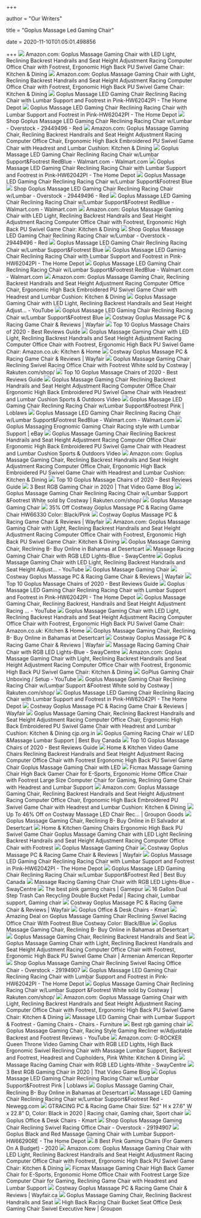 +++
        
author = "Our Writers"
        
title = "Goplus Massage Led Gaming Chair"
        
date = 2020-11-10T01:05:01.498856
        
+++
[ ![](https://images-na.ssl-images-amazon.com/images/I/61fV8e6GddL._AC_SL1200_.jpg)](https://images-na.ssl-images-amazon.com/images/I/61fV8e6GddL._AC_SL1200_.jpg) Amazon.com: Goplus Massage Gaming Chair with LED Light, Reclining Backrest  Handrails and Seat Height Adjustment Racing Computer Office Chair with  Footrest, Ergonomic High Back PU Swivel Game Chair: Kitchen & Dining
[ ![](https://images-na.ssl-images-amazon.com/images/I/61jV3-9cITL._AC_SX522_.jpg)](https://images-na.ssl-images-amazon.com/images/I/61jV3-9cITL._AC_SX522_.jpg) Amazon.com: Goplus Massage Gaming Chair with Light, Reclining Backrest  Handrails and Seat Height Adjustment Racing Computer Office Chair with  Footrest, Ergonomic High Back PU Swivel Game Chair: Kitchen & Dining
[ ![](https://images.homedepot-static.com/productImages/2110aef9-3557-4f9b-afe7-3532110f1478/svn/pink-goplus-media-seating-hw62042pi-e1_600.jpg)](https://images.homedepot-static.com/productImages/2110aef9-3557-4f9b-afe7-3532110f1478/svn/pink-goplus-media-seating-hw62042pi-e1_600.jpg) Goplus Massage LED Gaming Chair Reclining Racing Chair with Lumbar Support  and Footrest in Pink-HW62042PI - The Home Depot
[ ![](https://images.homedepot-static.com/productImages/d653057d-0ab2-4bb9-bd43-c2e8e48af424/svn/pink-goplus-media-seating-hw62042pi-31_600.jpg)](https://images.homedepot-static.com/productImages/d653057d-0ab2-4bb9-bd43-c2e8e48af424/svn/pink-goplus-media-seating-hw62042pi-31_600.jpg) Goplus Massage LED Gaming Chair Reclining Racing Chair with Lumbar Support  and Footrest in Pink-HW62042PI - The Home Depot
[ ![](https://ak1.ostkcdn.com/images/products/is/images/direct/c8ca762ed3028704260e1a861e0a16df2e2cd17f/Goplus-Massage-LED-Gaming-Chair-Reclining-Racing-Chair-w-Lumbar-Support%26Footrest-RedBlue.jpg?impolicy=medium)](https://ak1.ostkcdn.com/images/products/is/images/direct/c8ca762ed3028704260e1a861e0a16df2e2cd17f/Goplus-Massage-LED-Gaming-Chair-Reclining-Racing-Chair-w-Lumbar-Support%26Footrest-RedBlue.jpg?impolicy=medium) Shop Goplus Massage LED Gaming Chair Reclining Racing Chair w/Lumbar -  Overstock - 29449496 - Red
[ ![](https://images-na.ssl-images-amazon.com/images/I/61Ed1Js3F7L._AC_SX522_.jpg)](https://images-na.ssl-images-amazon.com/images/I/61Ed1Js3F7L._AC_SX522_.jpg) Amazon.com: Goplus Massage Gaming Chair, Reclining Backrest Handrails and  Seat Height Adjustment Racing Computer Office Chair, Ergonomic High Back  Embroidered PU Swivel Game Chair with Headrest and Lumbar Cushion: Kitchen  & Dining
[ ![](https://i5.walmartimages.com/asr/5683152d-e92a-4dec-af84-35130f939f92.6f3f8f591fb719f5219cc0c5efa217a2.jpeg)](https://i5.walmartimages.com/asr/5683152d-e92a-4dec-af84-35130f939f92.6f3f8f591fb719f5219cc0c5efa217a2.jpeg) Goplus Massage LED Gaming Chair Reclining Racing Chair w/Lumbar  Support&Footrest RedBlue - Walmart.com - Walmart.com
[ ![](https://images.homedepot-static.com/productImages/a8cb5a40-9ea5-4782-8f00-79d01b295059/svn/pink-goplus-media-seating-hw62042pi-4f_600.jpg)](https://images.homedepot-static.com/productImages/a8cb5a40-9ea5-4782-8f00-79d01b295059/svn/pink-goplus-media-seating-hw62042pi-4f_600.jpg) Goplus Massage LED Gaming Chair Reclining Racing Chair with Lumbar Support  and Footrest in Pink-HW62042PI - The Home Depot
[ ![](https://c.shld.net/rpx/i/s/pi/mp/10297945/prod_18722702339?src=https%3A%2F%2Fi.ebayimg.com%2Fimages%2Fg%2F06sAAOSw%7E6BeqUGG%2Fs-l1600.jpg&d=f762b7f05006eb8e75a655c281016b88b9e9b9b9&?hei=64&wid=64&qlt=50)](https://c.shld.net/rpx/i/s/pi/mp/10297945/prod_18722702339?src=https%3A%2F%2Fi.ebayimg.com%2Fimages%2Fg%2F06sAAOSw%7E6BeqUGG%2Fs-l1600.jpg&d=f762b7f05006eb8e75a655c281016b88b9e9b9b9&?hei=64&wid=64&qlt=50) Goplus Massage LED Gaming Chair Reclining Racing Chair w/Lumbar  Support&Footrest Blue
[ ![](https://ak1.ostkcdn.com/images/products/is/images/direct/ee8bc2b1cee7f2facc1ada226887289151fbe687/Goplus-Massage-LED-Gaming-Chair-Reclining-Racing-Chair-w-Lumbar-Support%26Footrest-RedBlue.jpg)](https://ak1.ostkcdn.com/images/products/is/images/direct/ee8bc2b1cee7f2facc1ada226887289151fbe687/Goplus-Massage-LED-Gaming-Chair-Reclining-Racing-Chair-w-Lumbar-Support%26Footrest-RedBlue.jpg) Shop Goplus Massage LED Gaming Chair Reclining Racing Chair w/Lumbar -  Overstock - 29449496 - Red
[ ![](https://i5.walmartimages.com/asr/98ca98e1-8edc-4972-b949-7e63e1eef9b0_1.daacde5d0f1003a98a0c17db52075063.jpeg)](https://i5.walmartimages.com/asr/98ca98e1-8edc-4972-b949-7e63e1eef9b0_1.daacde5d0f1003a98a0c17db52075063.jpeg) Goplus Massage LED Gaming Chair Reclining Racing Chair w/Lumbar  Support&Footrest RedBlue - Walmart.com - Walmart.com
[ ![](https://images-na.ssl-images-amazon.com/images/I/61jV3-9cITL._AC_UL160_SR160,160_.jpg)](https://images-na.ssl-images-amazon.com/images/I/61jV3-9cITL._AC_UL160_SR160,160_.jpg) Amazon.com: Goplus Massage Gaming Chair with LED Light, Reclining Backrest  Handrails and Seat Height Adjustment Racing Computer Office Chair with  Footrest, Ergonomic High Back PU Swivel Game Chair: Kitchen & Dining
[ ![](https://ak1.ostkcdn.com/images/products/is/images/direct/d4cc616d8304bcd9db41ba8746e9fc57372cf036/Goplus-Massage-LED-Gaming-Chair-Reclining-Racing-Chair-w-Lumbar-Support%26Footrest-RedBlue.jpg?impolicy=medium)](https://ak1.ostkcdn.com/images/products/is/images/direct/d4cc616d8304bcd9db41ba8746e9fc57372cf036/Goplus-Massage-LED-Gaming-Chair-Reclining-Racing-Chair-w-Lumbar-Support%26Footrest-RedBlue.jpg?impolicy=medium) Shop Goplus Massage LED Gaming Chair Reclining Racing Chair w/Lumbar -  Overstock - 29449496 - Red
[ ![](https://c.shld.net/rpx/i/s/pi/mp/10297945/prod_18722702839?src=https%3A%2F%2Fi.ebayimg.com%2Fimages%2Fg%2FcJQAAOSwn7ZeqUGG%2Fs-l1600.jpg&d=f5511644f19e0073783d54ec455da0ae2b27adab&hei=333&wid=333&op_sharpen=1)](https://c.shld.net/rpx/i/s/pi/mp/10297945/prod_18722702839?src=https%3A%2F%2Fi.ebayimg.com%2Fimages%2Fg%2FcJQAAOSwn7ZeqUGG%2Fs-l1600.jpg&d=f5511644f19e0073783d54ec455da0ae2b27adab&hei=333&wid=333&op_sharpen=1) Goplus Massage LED Gaming Chair Reclining Racing Chair w/Lumbar  Support&Footrest Blue
[ ![](https://images.homedepot-static.com/productImages/1c6b3c80-9126-406f-9760-19902407613e/svn/pink-goplus-media-seating-hw62042pi-c3_600.jpg)](https://images.homedepot-static.com/productImages/1c6b3c80-9126-406f-9760-19902407613e/svn/pink-goplus-media-seating-hw62042pi-c3_600.jpg) Goplus Massage LED Gaming Chair Reclining Racing Chair with Lumbar Support  and Footrest in Pink-HW62042PI - The Home Depot
[ ![](https://i5.walmartimages.com/asr/21bb7a00-969f-452f-9e58-b8e7cb936d08.a84fd2706189d82bc84d418d52b7663f.jpeg)](https://i5.walmartimages.com/asr/21bb7a00-969f-452f-9e58-b8e7cb936d08.a84fd2706189d82bc84d418d52b7663f.jpeg) Goplus Massage LED Gaming Chair Reclining Racing Chair w/Lumbar  Support&Footrest RedBlue - Walmart.com - Walmart.com
[ ![](https://images-na.ssl-images-amazon.com/images/I/41Lcjq7hRTL._AC_.jpg)](https://images-na.ssl-images-amazon.com/images/I/41Lcjq7hRTL._AC_.jpg) Amazon.com: Goplus Massage Gaming Chair, Reclining Backrest Handrails and  Seat Height Adjustment Racing Computer Office Chair, Ergonomic High Back  Embroidered PU Swivel Game Chair with Headrest and Lumbar Cushion: Kitchen  & Dining
[ ![](https://i.ytimg.com/vi/kwWdT2S8U4Y/maxresdefault.jpg)](https://i.ytimg.com/vi/kwWdT2S8U4Y/maxresdefault.jpg) Goplus Massage Gaming Chair with LED Light, Reclining Backrest Handrails  and Seat Height Adjust... - YouTube
[ ![](https://c.shld.net/rpx/i/s/pi/mp/10297945/prod_18722702739?src=https%3A%2F%2Fi.ebayimg.com%2Fimages%2Fg%2FaeAAAOSwmuheqUGG%2Fs-l1600.jpg&d=888a25ba3285817269eda2e76578d44de09ee498&hei=333&wid=333&op_sharpen=1)](https://c.shld.net/rpx/i/s/pi/mp/10297945/prod_18722702739?src=https%3A%2F%2Fi.ebayimg.com%2Fimages%2Fg%2FaeAAAOSwmuheqUGG%2Fs-l1600.jpg&d=888a25ba3285817269eda2e76578d44de09ee498&hei=333&wid=333&op_sharpen=1) Goplus Massage LED Gaming Chair Reclining Racing Chair w/Lumbar  Support&Footrest Blue
[ ![](https://secure.img1-fg.wfcdn.com/im/91138203/compr-r85/1230/123025518/goplus-massage-pc-racing-game-chair.jpg)](https://secure.img1-fg.wfcdn.com/im/91138203/compr-r85/1230/123025518/goplus-massage-pc-racing-game-chair.jpg) Costway Goplus Massage PC & Racing Game Chair & Reviews | Wayfair
[ ![](https://m.media-amazon.com/images/I/41mlGVViB7L.jpg)](https://m.media-amazon.com/images/I/41mlGVViB7L.jpg) Top 10 Goplus Massage Chairs of 2020 - Best Reviews Guide
[ ![](https://images-na.ssl-images-amazon.com/images/I/71IudTgG-sL._AC_SL1200_.jpg)](https://images-na.ssl-images-amazon.com/images/I/71IudTgG-sL._AC_SL1200_.jpg) Goplus Massage Gaming Chair with LED Light, Reclining Backrest Handrails  and Seat Height Adjustment Racing Computer Office Chair with Footrest,  Ergonomic High Back PU Swivel Game Chair: Amazon.co.uk: Kitchen & Home
[ ![](https://secure.img1-fg.wfcdn.com/im/81227338/compr-r85/1230/123027393/goplus-massage-pc-racing-game-chair.jpg)](https://secure.img1-fg.wfcdn.com/im/81227338/compr-r85/1230/123027393/goplus-massage-pc-racing-game-chair.jpg) Costway Goplus Massage PC & Racing Game Chair & Reviews | Wayfair
[ ![](https://tshop.r10s.com/73c/e7f/f192/4011/b066/d2f2/081b/11c9ea852c0242ac110003.jpg)](https://tshop.r10s.com/73c/e7f/f192/4011/b066/d2f2/081b/11c9ea852c0242ac110003.jpg) Goplus Massage Gaming Chair Reclining Swivel Racing Office Chair with  Footrest White sold by Costway | Rakuten.com/shop/
[ ![](https://m.media-amazon.com/images/I/41-OO5gCc1L.jpg)](https://m.media-amazon.com/images/I/41-OO5gCc1L.jpg) Top 10 Goplus Massage Chairs of 2020 - Best Reviews Guide
[ ![](https://images-na.ssl-images-amazon.com/images/I/71f81LMoHZL._SL1200_.jpg)](https://images-na.ssl-images-amazon.com/images/I/71f81LMoHZL._SL1200_.jpg) Goplus Massage Gaming Chair Reclining Backrest Handrails and Seat Height  Adjustment Racing Computer Office Chair Ergonomic High Back Embroidered PU  Swivel Game Chair with Headrest and Lumbar Cushion Sports & Outdoors Video
[ ![](https://assets.sellers.loblaw.ca/products/all/1012/63009_2.jpg?size=274)](https://assets.sellers.loblaw.ca/products/all/1012/63009_2.jpg?size=274) Goplus Massage LED Gaming Chair Reclining Racing Chair w/Lumbar  Support&Footrest Pink | Loblaws
[ ![](https://i5.walmartimages.com/asr/e8b76839-2a33-49fb-a73b-8e6149c5a0e3.d5c35c248e108842464572afb35b46ce.jpeg)](https://i5.walmartimages.com/asr/e8b76839-2a33-49fb-a73b-8e6149c5a0e3.d5c35c248e108842464572afb35b46ce.jpeg) Goplus Massage LED Gaming Chair Reclining Racing Chair w/Lumbar  Support&Footrest RedBlue - Walmart.com - Walmart.com
[ ![](https://i.ebayimg.com/images/g/JlkAAOSwrnNfeT4j/s-l300.jpg)](https://i.ebayimg.com/images/g/JlkAAOSwrnNfeT4j/s-l300.jpg) Goplus Massaging Erognomic Gaming Chair Racing style with Lumbar Support |  eBay
[ ![](https://images-na.ssl-images-amazon.com/images/I/713dptOCzAL._SL1200_.jpg)](https://images-na.ssl-images-amazon.com/images/I/713dptOCzAL._SL1200_.jpg) Goplus Massage Gaming Chair Reclining Backrest Handrails and Seat Height  Adjustment Racing Computer Office Chair Ergonomic High Back Embroidered PU  Swivel Game Chair with Headrest and Lumbar Cushion Sports & Outdoors Video
[ ![](https://images-na.ssl-images-amazon.com/images/I/618VIu3TCcL._AC_SL1200_.jpg)](https://images-na.ssl-images-amazon.com/images/I/618VIu3TCcL._AC_SL1200_.jpg) Amazon.com: Goplus Massage Gaming Chair, Reclining Backrest Handrails and  Seat Height Adjustment Racing Computer Office Chair, Ergonomic High Back  Embroidered PU Swivel Game Chair with Headrest and Lumbar Cushion: Kitchen  & Dining
[ ![](https://m.media-amazon.com/images/I/41hojIk7IHL.jpg)](https://m.media-amazon.com/images/I/41hojIk7IHL.jpg) Top 10 Goplus Massage Chairs of 2020 - Best Reviews Guide
[ ![](https://www.thatvideogameblog.com/wp-content/uploads/2020/08/TVGB-RGB-gaming-chair.jpg)](https://www.thatvideogameblog.com/wp-content/uploads/2020/08/TVGB-RGB-gaming-chair.jpg) 3 Best RGB Gaming Chair in 2020 | That Video Game Blog
[ ![](https://tshop.r10s.com/ef8/8d3/adf7/a3df/d0a5/dce8/56a8/11b1e9bca20242ac110002.jpg?_ex=600x600)](https://tshop.r10s.com/ef8/8d3/adf7/a3df/d0a5/dce8/56a8/11b1e9bca20242ac110002.jpg?_ex=600x600) Goplus Massage Gaming Chair Reclining Racing Chair w/Lumbar Support  &Footrest White sold by Costway | Rakuten.com/shop/
[ ![](https://cdn.shopify.com/s/files/1/0356/8346/7396/products/51Oq1ofD4mL_800x.jpg?v=1585795296)](https://cdn.shopify.com/s/files/1/0356/8346/7396/products/51Oq1ofD4mL_800x.jpg?v=1585795296) Goplus Massage Gaming Chair
[ ![](https://images.prod.meredith.com/product/4c246baf5498013ffcc19440960bf436/1596795766307/l/costway-goplus-massage-pc-and-racing-game-chair-hw66330-color-black-pink)](https://images.prod.meredith.com/product/4c246baf5498013ffcc19440960bf436/1596795766307/l/costway-goplus-massage-pc-and-racing-game-chair-hw66330-color-black-pink) 35% Off Costway Goplus Massage PC & Racing Game Chair HW66330 Color:  Black/Pink
[ ![](https://secure.img1-fg.wfcdn.com/im/98557229/resize-h800-w800%5Ecompr-r85/1230/123025412/Goplus+Massage+PC+%2526+Racing+Game+Chair.jpg)](https://secure.img1-fg.wfcdn.com/im/98557229/resize-h800-w800%5Ecompr-r85/1230/123025412/Goplus+Massage+PC+%2526+Racing+Game+Chair.jpg) Costway Goplus Massage PC & Racing Game Chair & Reviews | Wayfair
[ ![](https://images-na.ssl-images-amazon.com/images/I/71jNJ50PTuL._AC_SL1200_.jpg)](https://images-na.ssl-images-amazon.com/images/I/71jNJ50PTuL._AC_SL1200_.jpg) Amazon.com: Goplus Massage Gaming Chair with Light, Reclining Backrest  Handrails and Seat Height Adjustment Racing Computer Office Chair with  Footrest, Ergonomic High Back PU Swivel Game Chair: Kitchen & Dining
[ ![](https://m.media-amazon.com/images/I/41AGT8-ncPL.jpg)](https://m.media-amazon.com/images/I/41AGT8-ncPL.jpg) Goplus Massage Gaming Chair, Reclining B- Buy Online in Bahamas at  Desertcart
[ ![](https://cdn.shopify.com/s/files/1/0414/0793/8728/products/safe_image_2aede5d8-de16-4d3b-91d2-f591ea767056_1200x.jpg?v=1596907171)](https://cdn.shopify.com/s/files/1/0414/0793/8728/products/safe_image_2aede5d8-de16-4d3b-91d2-f591ea767056_1200x.jpg?v=1596907171) Massage Racing Gaming Chair Chair with RGB LED Lights-Blue - SwayCentre
[ ![](https://i.ytimg.com/vi/kwWdT2S8U4Y/hqdefault.jpg)](https://i.ytimg.com/vi/kwWdT2S8U4Y/hqdefault.jpg) Goplus Massage Gaming Chair with LED Light, Reclining Backrest Handrails  and Seat Height Adjust... - YouTube
[ ![](https://cdn.shopify.com/s/files/1/0356/8346/7396/products/51hbk403-sL_800x.jpg?v=1585795296)](https://cdn.shopify.com/s/files/1/0356/8346/7396/products/51hbk403-sL_800x.jpg?v=1585795296) Goplus Massage Gaming Chair
[ ![](https://secure.img1-fg.wfcdn.com/im/82295735/resize-h800-w800%5Ecompr-r85/1230/123025386/Goplus+Massage+PC+%2526+Racing+Game+Chair.jpg)](https://secure.img1-fg.wfcdn.com/im/82295735/resize-h800-w800%5Ecompr-r85/1230/123025386/Goplus+Massage+PC+%2526+Racing+Game+Chair.jpg) Costway Goplus Massage PC & Racing Game Chair & Reviews | Wayfair
[ ![](https://m.media-amazon.com/images/I/41v3gVSJqFL.jpg)](https://m.media-amazon.com/images/I/41v3gVSJqFL.jpg) Top 10 Goplus Massage Chairs of 2020 - Best Reviews Guide
[ ![](https://images.homedepot-static.com/productImages/cf99c14f-0cda-41c4-986c-6d6d508aca36/svn/blue-gaming-chairs-rsp-400-blu-64_145.jpg)](https://images.homedepot-static.com/productImages/cf99c14f-0cda-41c4-986c-6d6d508aca36/svn/blue-gaming-chairs-rsp-400-blu-64_145.jpg) Goplus Massage LED Gaming Chair Reclining Racing Chair with Lumbar Support  and Footrest in Pink-HW62042PI - The Home Depot
[ ![](https://i.ytimg.com/vi/rO-yT-EIXg8/maxresdefault.jpg)](https://i.ytimg.com/vi/rO-yT-EIXg8/maxresdefault.jpg) Goplus Massage Gaming Chair, Reclining Backrest, Handrails and Seat Height  Adjustment Racing ... - YouTube
[ ![](https://images-na.ssl-images-amazon.com/images/I/71bERafg9iL._AC_SL1200_.jpg)](https://images-na.ssl-images-amazon.com/images/I/71bERafg9iL._AC_SL1200_.jpg) Goplus Massage Gaming Chair with LED Light, Reclining Backrest Handrails  and Seat Height Adjustment Racing Computer Office Chair with Footrest,  Ergonomic High Back PU Swivel Game Chair: Amazon.co.uk: Kitchen & Home
[ ![](https://m.media-amazon.com/images/I/41yhWTpHIpL.jpg)](https://m.media-amazon.com/images/I/41yhWTpHIpL.jpg) Goplus Massage Gaming Chair, Reclining B- Buy Online in Bahamas at  Desertcart
[ ![](https://secure.img1-fg.wfcdn.com/im/39474602/resize-h800-w800%5Ecompr-r85/1230/123025530/Goplus+Massage+PC+%2526+Racing+Game+Chair.jpg)](https://secure.img1-fg.wfcdn.com/im/39474602/resize-h800-w800%5Ecompr-r85/1230/123025530/Goplus+Massage+PC+%2526+Racing+Game+Chair.jpg) Costway Goplus Massage PC & Racing Game Chair & Reviews | Wayfair
[ ![](https://cdn.shopify.com/s/files/1/0414/0793/8728/products/safe_image_0385959a-0371-4d73-88e2-532699bb3111_1200x.jpg?v=1596907171)](https://cdn.shopify.com/s/files/1/0414/0793/8728/products/safe_image_0385959a-0371-4d73-88e2-532699bb3111_1200x.jpg?v=1596907171) Massage Racing Gaming Chair Chair with RGB LED Lights-Blue - SwayCentre
[ ![](https://images-na.ssl-images-amazon.com/images/I/71QTusce0PL._AC_SL1200_.jpg)](https://images-na.ssl-images-amazon.com/images/I/71QTusce0PL._AC_SL1200_.jpg) Amazon.com: Goplus Massage Gaming Chair with Light, Reclining Backrest  Handrails and Seat Height Adjustment Racing Computer Office Chair with  Footrest, Ergonomic High Back PU Swivel Game Chair: Kitchen & Dining
[ ![](https://i.ytimg.com/vi/eWMJj0cm1bM/maxresdefault.jpg)](https://i.ytimg.com/vi/eWMJj0cm1bM/maxresdefault.jpg) GoPlus Gaming Chair Unboxing / Setup - YouTube
[ ![](https://tshop.r10s.com/661/b2e/9164/5977/60af/f431/e580/11c2ea852c0242ac110003.jpg?_ex=600x600)](https://tshop.r10s.com/661/b2e/9164/5977/60af/f431/e580/11c2ea852c0242ac110003.jpg?_ex=600x600) Goplus Massage Gaming Chair Reclining Racing Chair w/Lumbar Support  &Footrest White sold by Costway | Rakuten.com/shop/
[ ![](https://images.homedepot-static.com/productImages/56e43f06-b20b-438d-a339-10dc3d169286/svn/black-homeroots-media-seating-355715-64_600.jpg)](https://images.homedepot-static.com/productImages/56e43f06-b20b-438d-a339-10dc3d169286/svn/black-homeroots-media-seating-355715-64_600.jpg) Goplus Massage LED Gaming Chair Reclining Racing Chair with Lumbar Support  and Footrest in Pink-HW62042PI - The Home Depot
[ ![](https://secure.img1-fg.wfcdn.com/im/27239833/resize-h800-w800%5Ecompr-r85/1230/123026484/Goplus+Massage+PC+%2526+Racing+Game+Chair.jpg)](https://secure.img1-fg.wfcdn.com/im/27239833/resize-h800-w800%5Ecompr-r85/1230/123026484/Goplus+Massage+PC+%2526+Racing+Game+Chair.jpg) Costway Goplus Massage PC & Racing Game Chair & Reviews | Wayfair
[ ![](https://images-na.ssl-images-amazon.com/images/I/61A9Vxh5A2L._SL1200_.jpg)](https://images-na.ssl-images-amazon.com/images/I/61A9Vxh5A2L._SL1200_.jpg) Goplus Massage Gaming Chair, Reclining Backrest Handrails and Seat Height  Adjustment Racing Computer Office Chair, Ergonomic High Back Embroidered PU  Swivel Game Chair with Headrest and Lumbar Cushion: Kitchen & Dining  cjp.org.in
[ ![](https://multimedia.bbycastatic.ca/multimedia/products/500x500/150/15011/15011832_8.jpg)](https://multimedia.bbycastatic.ca/multimedia/products/500x500/150/15011/15011832_8.jpg) Goplus Gaming Racing Chair w/ LED &Massage Lumbar Support | Best Buy Canada
[ ![](https://m.media-amazon.com/images/I/41Z0oGam10L.jpg)](https://m.media-amazon.com/images/I/41Z0oGam10L.jpg) Top 10 Goplus Massage Chairs of 2020 - Best Reviews Guide
[ ![](https://images-na.ssl-images-amazon.com/images/I/71mchOYczfL._AC_SL1200_.jpg)](https://images-na.ssl-images-amazon.com/images/I/71mchOYczfL._AC_SL1200_.jpg) Home & Kitchen Video Game Chairs Reclining Backrest Handrails and Seat  Height Adjustment Racing Computer Office Chair with Footrest Ergonomic High  Back PU Swivel Game Chair Goplus Massage Gaming Chair with LED
[ ![](https://img-s.yoybuy.com/images/I/51A0Ww%2BboAL.jpg)](https://img-s.yoybuy.com/images/I/51A0Ww%2BboAL.jpg) Ficmax Massage Gaming Chair High Back Gamer Chair for E-Sports, Ergonomic  Home Office Chair with Footrest Large Size Computer Chair for Gaming,  Reclining Game Chair with Headrest and Lumbar Support
[ ![](https://images-na.ssl-images-amazon.com/images/I/61AZ5AjEusL._AC_SL1200_.jpg)](https://images-na.ssl-images-amazon.com/images/I/61AZ5AjEusL._AC_SL1200_.jpg) Amazon.com: Goplus Massage Gaming Chair, Reclining Backrest Handrails and  Seat Height Adjustment Racing Computer Office Chair, Ergonomic High Back  Embroidered PU Swivel Game Chair with Headrest and Lumbar Cushion: Kitchen  & Dining
[ ![](https://img.grouponcdn.com/stores/3oxh8v84ywMRR1WFBuknxYEYjc8w/storesoi32764451-2000x1200/v1/c700x420.jpg)](https://img.grouponcdn.com/stores/3oxh8v84ywMRR1WFBuknxYEYjc8w/storesoi32764451-2000x1200/v1/c700x420.jpg) Up To 46% Off on Costway Massage LED Chair Rec... | Groupon Goods
[ ![](https://m.media-amazon.com/images/I/51GHovxbfLL.jpg)](https://m.media-amazon.com/images/I/51GHovxbfLL.jpg) Goplus Massage Gaming Chair, Reclining B- Buy Online in El Salvador at  Desertcart
[ ![](https://images-na.ssl-images-amazon.com/images/I/61E%2BXsLhzWL._AC_SX522_.jpg)](https://images-na.ssl-images-amazon.com/images/I/61E%2BXsLhzWL._AC_SX522_.jpg) Home & Kitchen Gaming Chairs Ergonomic High Back PU Swivel Game Chair  Goplus Massage Gaming Chair with LED Light Reclining Backrest Handrails and  Seat Height Adjustment Racing Computer Office Chair with Footrest
[ ![](https://cdn.shopify.com/s/files/1/0356/8346/7396/products/51egO9YCq7L_800x.jpg?v=1585795296)](https://cdn.shopify.com/s/files/1/0356/8346/7396/products/51egO9YCq7L_800x.jpg?v=1585795296) Goplus Massage Gaming Chair
[ ![](https://secure.img1-fg.wfcdn.com/im/50810740/resize-h800-w800%5Ecompr-r85/1230/123027424/Goplus+Massage+PC+%2526+Racing+Game+Chair.jpg)](https://secure.img1-fg.wfcdn.com/im/50810740/resize-h800-w800%5Ecompr-r85/1230/123027424/Goplus+Massage+PC+%2526+Racing+Game+Chair.jpg) Costway Goplus Massage PC & Racing Game Chair & Reviews | Wayfair
[ ![](https://images.homedepot-static.com/productImages/ddd29715-e09e-4f13-9505-f647758d7b1b/svn/black-ntense-media-seating-2368096com-64_600.jpg)](https://images.homedepot-static.com/productImages/ddd29715-e09e-4f13-9505-f647758d7b1b/svn/black-ntense-media-seating-2368096com-64_600.jpg) Goplus Massage LED Gaming Chair Reclining Racing Chair with Lumbar Support  and Footrest in Pink-HW62042PI - The Home Depot
[ ![](https://multimedia.bbycastatic.ca/multimedia/products/1500x1500/150/15002/15002799_3.jpg)](https://multimedia.bbycastatic.ca/multimedia/products/1500x1500/150/15002/15002799_3.jpg) Goplus Massage LED Gaming Chair Reclining Racing Chair w/Lumbar  Support&Footrest Red | Best Buy Canada
[ ![](https://cdn.shopify.com/s/files/1/0414/0793/8728/products/safe_image_5488d59c-0ee5-459b-890d-29a4bcf9c478_1200x.jpg?v=1596907171)](https://cdn.shopify.com/s/files/1/0414/0793/8728/products/safe_image_5488d59c-0ee5-459b-890d-29a4bcf9c478_1200x.jpg?v=1596907171) Massage Racing Gaming Chair Chair with RGB LED Lights-Blue - SwayCentre
[ ![](https://lh4.googleusercontent.com/20e_Otf0vKFy-KNvIFaJfU9fPacMkzz6_F5VrgClvCjKyWrMcbVZqvN98m55NOpSOo3ToVJ0OdXhy-m07buVkwQm57aUOBQ-E_vils3XyRyxZoGOxVlejSF0rUsPuyLguH85jLg4)](https://lh4.googleusercontent.com/20e_Otf0vKFy-KNvIFaJfU9fPacMkzz6_F5VrgClvCjKyWrMcbVZqvN98m55NOpSOo3ToVJ0OdXhy-m07buVkwQm57aUOBQ-E_vils3XyRyxZoGOxVlejSF0rUsPuyLguH85jLg4) The best pink gaming chairs | Gamepur
[ ![](https://i.pinimg.com/originals/73/d3/33/73d333feae71f5aa61e8d1daab9efb0d.jpg)](https://i.pinimg.com/originals/73/d3/33/73d333feae71f5aa61e8d1daab9efb0d.jpg) 16 Gallon Dual Step Trash Can Recycling Double Bucket Pedal | Racing chair,  Lumbar support, Gaming chair
[ ![](https://secure.img1-fg.wfcdn.com/im/00525035/resize-h800-w800%5Ecompr-r85/1230/123025476/Goplus+Massage+PC+%2526+Racing+Game+Chair.jpg)](https://secure.img1-fg.wfcdn.com/im/00525035/resize-h800-w800%5Ecompr-r85/1230/123025476/Goplus+Massage+PC+%2526+Racing+Game+Chair.jpg) Costway Goplus Massage PC & Racing Game Chair & Reviews | Wayfair
[ ![](https://c.shld.net/rpx/i/s/i/mp/10153191/prod_17486865524?hei=245&wid=245&op_sharpen=1&qlt=85)](https://c.shld.net/rpx/i/s/i/mp/10153191/prod_17486865524?hei=245&wid=245&op_sharpen=1&qlt=85) Goplus Office & Desk Chairs - Kmart
[ ![](https://images.prod.meredith.com/product/5d315bfeefa0dcc1c21d93d8c0c79f45/1595326002270/m/goplus-massage-gaming-chair-reclining-swivel-racing-office-chair-with-see-details-red-black)](https://images.prod.meredith.com/product/5d315bfeefa0dcc1c21d93d8c0c79f45/1595326002270/m/goplus-massage-gaming-chair-reclining-swivel-racing-office-chair-with-see-details-red-black) Amazing Deal on Goplus Massage Gaming Chair Reclining Swivel Racing Office  Chair With Footrest Blue Costway Color: Black/Blue
[ ![](https://m.media-amazon.com/images/I/51sPmk-pG+L.jpg)](https://m.media-amazon.com/images/I/51sPmk-pG+L.jpg) Goplus Massage Gaming Chair, Reclining B- Buy Online in Bahamas at  Desertcart
[ ![](https://cdn.shopify.com/s/files/1/0356/8346/7396/products/51nXBUPlNXL_800x.jpg?v=1586308006)](https://cdn.shopify.com/s/files/1/0356/8346/7396/products/51nXBUPlNXL_800x.jpg?v=1586308006) Goplus Massage Gaming Chair, Reclining Backrest Handrails and Seat
[ ![](https://images-na.ssl-images-amazon.com/images/I/51FPB7ollcL._AC_.jpg)](https://images-na.ssl-images-amazon.com/images/I/51FPB7ollcL._AC_.jpg) Goplus Massage Gaming Chair with Light, Reclining Backrest Handrails and  Seat Height Adjustment Racing Computer Office Chair with Footrest,  Ergonomic High Back PU Swivel Game Chair | Armenian American Reporter
[ ![](https://ak1.ostkcdn.com/images/products/is/images/direct/057f0be2a49792ad3b53af5930a96d7f3476096a/Goplus-Massage-Gaming-Chair-Reclining-Swivel-Racing-Office-Chair.jpg)](https://ak1.ostkcdn.com/images/products/is/images/direct/057f0be2a49792ad3b53af5930a96d7f3476096a/Goplus-Massage-Gaming-Chair-Reclining-Swivel-Racing-Office-Chair.jpg) Shop Goplus Massage Gaming Chair Reclining Swivel Racing Office Chair -  Overstock - 29194907
[ ![](https://images.homedepot-static.com/productImages/175e59d5-ab3a-4d7c-b523-4d625a10c9f9/svn/black-homeroots-media-seating-355716-64_600.jpg)](https://images.homedepot-static.com/productImages/175e59d5-ab3a-4d7c-b523-4d625a10c9f9/svn/black-homeroots-media-seating-355716-64_600.jpg) Goplus Massage LED Gaming Chair Reclining Racing Chair with Lumbar Support  and Footrest in Pink-HW62042PI - The Home Depot
[ ![](https://tshop.r10s.com/321/bd5/95dd/29fe/f031/f4c2/e5ed/1130ea852c0242ac110003.jpg?_ex=600x600)](https://tshop.r10s.com/321/bd5/95dd/29fe/f031/f4c2/e5ed/1130ea852c0242ac110003.jpg?_ex=600x600) Goplus Massage Gaming Chair Reclining Racing Chair w/Lumbar Support  &Footrest White sold by Costway | Rakuten.com/shop/
[ ![](https://images-na.ssl-images-amazon.com/images/I/71BenWlNKnL._AC_SX679_.jpg)](https://images-na.ssl-images-amazon.com/images/I/71BenWlNKnL._AC_SX679_.jpg) Amazon.com: Goplus Massage Gaming Chair with Light, Reclining Backrest  Handrails and Seat Height Adjustment Racing Computer Office Chair with  Footrest, Ergonomic High Back PU Swivel Game Chair: Kitchen & Dining
[ ![](https://assets.costway.com/media/catalog/product/cache/1/small_image/360x/9df78eab33525d08d6e5fb8d27136e95/3/_/3_347_7.jpg)](https://assets.costway.com/media/catalog/product/cache/1/small_image/360x/9df78eab33525d08d6e5fb8d27136e95/3/_/3_347_7.jpg) Massage LED Gaming Chair with Lumbar Support & Footrest - Gaming Chairs -  Chairs - Furniture
[ ![](https://m.media-amazon.com/images/I/41RpNLQbp+L.jpg)](https://m.media-amazon.com/images/I/41RpNLQbp+L.jpg) Best rgb gaming chair
[ ![](https://i.ytimg.com/vi/QZZ2wsaYTAI/hqdefault.jpg)](https://i.ytimg.com/vi/QZZ2wsaYTAI/hqdefault.jpg) Goplus Massage Gaming Chair, Racing Style Gaming Recliner w/Adjustable  Backrest and Footrest Reviews - YouTube
[ ![](https://images-na.ssl-images-amazon.com/images/I/61eFI9ChPxL._AC_SL1500_.jpg)](https://images-na.ssl-images-amazon.com/images/I/61eFI9ChPxL._AC_SL1500_.jpg) Amazon.com: G-ROCKER Queen Throne Video Gaming Chair with RGB LED Lights,  High Back Ergonomic Swivel Reclining Chair with Massage Lumbar Support,  Backrest and Footrest, Headrest and Cupholders, Pink White: Kitchen & Dining
[ ![](https://cdn.shopify.com/s/files/1/0414/0793/8728/products/safe_image_03a5503c-2305-444a-a85a-350290fa8f8a_1200x.jpg?v=1596907220)](https://cdn.shopify.com/s/files/1/0414/0793/8728/products/safe_image_03a5503c-2305-444a-a85a-350290fa8f8a_1200x.jpg?v=1596907220) Massage Racing Gaming Chair with RGB LED Lights-White - SwayCentre
[ ![](https://nitrocdn.com/AxXJQvPDnOPnVJXmYCBmKOcdMBkOPjSM/assets/static/optimized/rev-3fc86aa/wp-content/uploads/2020/10/Tourismo-CROTONE-RBG-LED-gaming-chair.jpg)](https://nitrocdn.com/AxXJQvPDnOPnVJXmYCBmKOcdMBkOPjSM/assets/static/optimized/rev-3fc86aa/wp-content/uploads/2020/10/Tourismo-CROTONE-RBG-LED-gaming-chair.jpg) 3 Best RGB Gaming Chair in 2020 | That Video Game Blog
[ ![](https://assets.sellers.loblaw.ca/products/all/1012/63009_6.jpg?size=274)](https://assets.sellers.loblaw.ca/products/all/1012/63009_6.jpg?size=274) Goplus Massage LED Gaming Chair Reclining Racing Chair w/Lumbar  Support&Footrest Pink | Loblaws
[ ![](https://m.media-amazon.com/images/I/51z6MgBEQ4L.jpg)](https://m.media-amazon.com/images/I/51z6MgBEQ4L.jpg) Goplus Massage Gaming Chair, Reclining B- Buy Online in Bahamas at  Desertcart
[ ![](https://c1.neweggimages.com/ProductImageCompressAll1280/AAH7_132136990879568393rDYRXw2XuN.jpg)](https://c1.neweggimages.com/ProductImageCompressAll1280/AAH7_132136990879568393rDYRXw2XuN.jpg) Massage LED Gaming Chair Reclining Racing Chair w/Lumbar Support&Footrest  Red - Newegg.com
[ ![](https://i.pinimg.com/originals/16/c4/e3/16c4e3499784cba378864d44410f3b34.jpg)](https://i.pinimg.com/originals/16/c4/e3/16c4e3499784cba378864d44410f3b34.jpg) GTRACING PC & Racing Game Chair Size: 52" H x 27.6" W x 22.8" D, Color:  Black in 2020 | Racing chair, Gaming chair, Sport chair
[ ![](https://c.shld.net/rpx/i/s/pi/mp/10465961/prod_5126319303?src=https%3A%2F%2Fi.ebayimg.com%2Fimages%2Fg%2FxssAAOSwJSJfR3SA%2Fs-l1600.jpg&d=237d976750782ee134b11eba683c5bfb9d79649e&hei=245&wid=245&op_sharpen=1&qlt=85)](https://c.shld.net/rpx/i/s/pi/mp/10465961/prod_5126319303?src=https%3A%2F%2Fi.ebayimg.com%2Fimages%2Fg%2FxssAAOSwJSJfR3SA%2Fs-l1600.jpg&d=237d976750782ee134b11eba683c5bfb9d79649e&hei=245&wid=245&op_sharpen=1&qlt=85) Goplus Office & Desk Chairs - Kmart
[ ![](https://ak1.ostkcdn.com/images/products/is/images/direct/eb61e88e1a079cfbdeea66c5f31f4de70b64ca96/Goplus-Massage-Gaming-Chair-Reclining-Swivel-Racing-Office-Chair.jpg)](https://ak1.ostkcdn.com/images/products/is/images/direct/eb61e88e1a079cfbdeea66c5f31f4de70b64ca96/Goplus-Massage-Gaming-Chair-Reclining-Swivel-Racing-Office-Chair.jpg) Shop Goplus Massage Gaming Chair Reclining Swivel Racing Office Chair -  Overstock - 29194907
[ ![](https://images.homedepot-static.com/productImages/d9e3cac0-b4c7-4adf-90bb-ea826f571dda/svn/black-red-goplus-media-seating-hw66290re-c3_600.jpg)](https://images.homedepot-static.com/productImages/d9e3cac0-b4c7-4adf-90bb-ea826f571dda/svn/black-red-goplus-media-seating-hw66290re-c3_600.jpg) Goplus Black and Red Massage Gaming Chair with Lumbar Support-HW66290RE -  The Home Depot
[ ![](https://images-na.ssl-images-amazon.com/images/I/61k6D0EWywL._AC_SL1500_.jpg)](https://images-na.ssl-images-amazon.com/images/I/61k6D0EWywL._AC_SL1500_.jpg) 8 Best Pink Gaming Chairs (For Gamers On A Budget) - 2020
[ ![](https://images-na.ssl-images-amazon.com/images/I/7100yQBLnYL._AC_SL1200_.jpg)](https://images-na.ssl-images-amazon.com/images/I/7100yQBLnYL._AC_SL1200_.jpg) Amazon.com: Goplus Massage Gaming Chair with LED Light, Reclining Backrest  Handrails and Seat Height Adjustment Racing Computer Office Chair with  Footrest, Ergonomic High Back PU Swivel Game Chair: Kitchen & Dining
[ ![](https://img-s.yoybuy.com/images/S/aplus-seller-content-images-us-east-1/ATVPDKIKX0DER/A2UNTKTKR9ITBR/38aa18bc-734b-47d4-a1a3-fc514b051cdf._CR0,0,970,600_PT0_SX970__.jpg)](https://img-s.yoybuy.com/images/S/aplus-seller-content-images-us-east-1/ATVPDKIKX0DER/A2UNTKTKR9ITBR/38aa18bc-734b-47d4-a1a3-fc514b051cdf._CR0,0,970,600_PT0_SX970__.jpg) Ficmax Massage Gaming Chair High Back Gamer Chair for E-Sports, Ergonomic  Home Office Chair with Footrest Large Size Computer Chair for Gaming,  Reclining Game Chair with Headrest and Lumbar Support
[ ![](https://secure.img1-fg.wfcdn.com/im/69186444/resize-h800-w800%5Ecompr-r85/1230/123027303/Goplus+Massage+PC+%2526+Racing+Game+Chair.jpg)](https://secure.img1-fg.wfcdn.com/im/69186444/resize-h800-w800%5Ecompr-r85/1230/123027303/Goplus+Massage+PC+%2526+Racing+Game+Chair.jpg) Costway Goplus Massage PC & Racing Game Chair & Reviews | Wayfair.ca
[ ![](https://cdn.shopify.com/s/files/1/0356/8346/7396/products/41WgGjc7XLL_800x.jpg?v=1586308006)](https://cdn.shopify.com/s/files/1/0356/8346/7396/products/41WgGjc7XLL_800x.jpg?v=1586308006) Goplus Massage Gaming Chair, Reclining Backrest Handrails and Seat
[ ![](https://img.grouponcdn.com/stores/2XhkrUGDwFCiWmD26se6gkKkzFbk/storespi4117037-1200x720/v1/sc600x600.jpg)](https://img.grouponcdn.com/stores/2XhkrUGDwFCiWmD26se6gkKkzFbk/storespi4117037-1200x720/v1/sc600x600.jpg) High Back Racing Chair Bucket Seat Office Desk Gaming Chair Swivel  Executive New | Groupon
